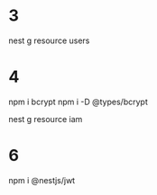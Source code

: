 # 3
nest g resource users

# 4
npm i bcrypt 
npm i -D @types/bcrypt

nest g resource iam


# 6
npm i @nestjs/jwt